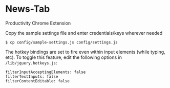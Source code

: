 # News-Tab
Productivity Chrome Extension

Copy the sample settings file and enter credentials/keys wherever needed

	$ cp config/sample-settings.js config/settings.js

The hotkey bindings are set to fire even within input elements (while typing, etc). To toggle this feature, edit the following options in `/lib/jquery.hotkeys.js`:
	
	filterInputAcceptingElements: false
	filterTextInputs: false
	filterContentEditable: false
